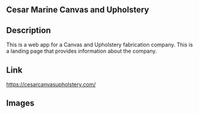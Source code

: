 ## Cesar Marine Canvas and Upholstery

## Description

This is a web app for a Canvas and Upholstery fabrication company. This is a landing page that provides information about the company.

## Link

https://cesarcanvasupholstery.com/

## Images
